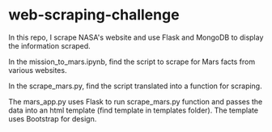 # web-scraping-challenge
In this repo, I scrape NASA's website and use Flask and MongoDB to display the information scraped.

In the mission_to_mars.ipynb, find the script to scrape for Mars facts from various websites.

In the scrape_mars.py, find the script translated into a function for scraping.

The mars_app.py uses Flask to run scrape_mars.py function and passes the data into an html template (find template in templates folder). The template uses Bootstrap for design.
